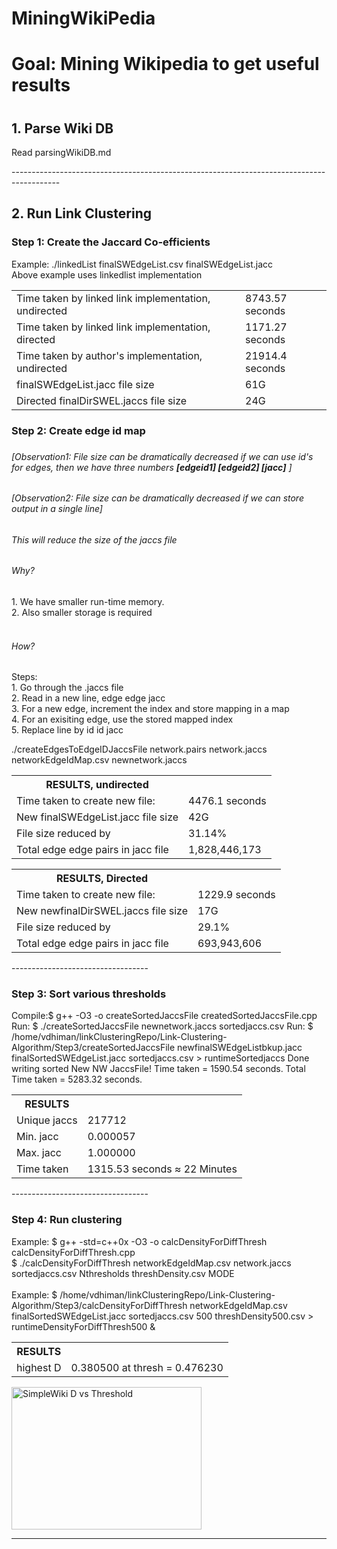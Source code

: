 # MiningWikiPedia
<h1>Goal: Mining Wikipedia to get useful results <h1>
<h2>1. Parse Wiki DB</h2> 
<p>Read parsingWikiDB.md</p>
------------------------------------------------------------------------------------------
<h2>2. Run Link Clustering</h2>

<h3>Step 1: Create the Jaccard Co-efficients </h3>

<p>Example: ./linkedList finalSWEdgeList.csv finalSWEdgeList.jacc <br>
Above example uses linkedlist implementation
</p>
<table>
<tr><td>
Time taken by linked link implementation, undirected</td><td> 8743.57 seconds
</td></tr>
<tr><td>
Time taken by linked link implementation, directed</td><td> 1171.27 seconds
</td></tr>
<tr><td>
Time taken by author's implementation, undirected</td><td> 21914.4 seconds
</td></tr>
<tr><td>
finalSWEdgeList.jacc file size  </td><td> 61G
</td></tr>
<tr><td>
Directed finalDirSWEL.jaccs file size  </td><td> 24G
</td></tr>
</table> 
<h3>Step 2: Create edge id map <h3>
<h6>[Observation1: File size can be dramatically decreased if we can use id's for edges, then we have three numbers <b>[edgeid1] [edgeid2] [jacc]</b> ]<h6>
<h6>[Observation2: File size can be dramatically decreased if we can store output in a single line]<h6>
<p>
This will reduce the size of the jaccs file
</p>
<h6>Why?</h6>
<p>
1. We have smaller run-time memory.</br>
2. Also smaller storage is required</br></br>
</p>
<h6>How?</h6>
<p>
Steps:</br>
1. Go through the .jaccs file</br>
2. Read in a new line, edge edge jacc</br>
3. For a new edge, increment the index and store mapping in a map</br>
4. For an exisiting edge, use the stored mapped index</br>
5. Replace line by id id jacc</br>
</p>
</p>
<p>
./createEdgesToEdgeIDJaccsFile network.pairs network.jaccs networkEdgeIdMap.csv newnetwork.jaccs
</p> 
<p>
<table>
<tr>
 <th>RESULTS, undirected</th>
  
</tr>
<tr><td>
Time taken to create new file:</td><td> 4476.1 seconds
</td></tr> 
<tr><td>
New finalSWEdgeList.jacc file size  </td><td> 42G
</td></tr>
<tr><td>
File size reduced by  </td><td> 31.14%
</td></tr>
<tr>
 <td>
 Total edge edge pairs in jacc file
 </td>
 <td>
  1,828,446,173
 </td>
</tr>
</table>
</p>
<p>
<table>
<tr>
 <th>RESULTS, Directed </th>
  
</tr>
<tr><td>
Time taken to create new file:</td><td> 1229.9 seconds
</td></tr> 
<tr><td>
New newfinalDirSWEL.jaccs file size  </td><td> 17G
</td></tr>
<tr><td>
File size reduced by  </td><td> 29.1%
</td></tr>
<tr>
 <td>
 Total edge edge pairs in jacc file
 </td>
 <td>
    693,943,606
 </td>
</tr>
</table>
</p>
----------------------------------
<h3>Step 3: Sort various thresholds</h3>
<p>
Compile:$ g++ -O3 -o createSortedJaccsFile createdSortedJaccsFile.cpp </br>
Run:  $ ./createSortedJaccsFile newnetwork.jaccs sortedjaccs.csv
Run:  $ /home/vdhiman/linkClusteringRepo/Link-Clustering-Algorithm/Step3/createSortedJaccsFile newfinalSWEdgeListbkup.jacc finalSortedSWEdgeList.jacc sortedjaccs.csv > runtimeSortedjaccs 
Done writing sorted New NW JaccsFile! Time taken = 1590.54 seconds. 
Total Time taken = 5283.32 seconds. 
 
</p>
<table>
<tr>
 <th>RESULTS</th>
 <th></th>
</tr>
<tr>
 <td>
  Unique jaccs
 </td>
 <td>
 217712
 </td>
</tr> 
<tr>
 <td>
  Min. jacc  
 </td>
 <td> 
 0.000057
 </td>
</tr>
<tr>
 <td>
  Max. jacc  
 </td>
 <td>  
 1.000000
 </td>
 </tr>
 <tr>
  <td>
   Time taken
  </td>
  <td>
   1315.53 seconds ≈ 22 Minutes 
  </td>
 </tr>
</table>
</p>
----------------------------------
<h3>Step 4: Run clustering</h3>
<p>
Example:  $ g++ -std=c++0x -O3 -o calcDensityForDiffThresh calcDensityForDiffThresh.cpp </br>
          $ ./calcDensityForDiffThresh networkEdgeIdMap.csv network.jaccs sortedjaccs.csv  Nthresholds threshDensity.csv MODE</br>
</br>
Example: $ /home/vdhiman/linkClusteringRepo/Link-Clustering-Algorithm/Step3/calcDensityForDiffThresh networkEdgeIdMap.csv finalSortedSWEdgeList.jacc sortedjaccs.csv 500 threshDensity500.csv > runtimeDensityForDiffThresh500 &

<table>
<tr>
 <th>RESULTS</th>
 <th></th>
</tr>
<tr>
 <td>
  highest D 
 </td>
 <td>
 0.380500 at thresh = 0.476230
 </td> 
 </tr>
</table>
</p>

<img src="https://cloud.githubusercontent.com/assets/4389099/8891292/ecd117c4-3323-11e5-957c-6d89742a7a99.png"
 alt="SimpleWiki D vs Threshold" style="width:304px;height:228px;">  

----------------------------------
